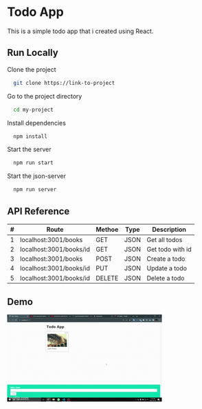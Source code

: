 # Todo App

This is a simple todo app that i created using React.

## Run Locally

Clone the project

```bash
  git clone https://link-to-project
```

Go to the project directory

```bash
  cd my-project
```

Install dependencies

```bash
  npm install
```

Start the server

```bash
  npm run start
```

Start the json-server

```bash
  npm run server
```

## API Reference

| #   | Route                   | Methoe | Type | Description      |
| --- | ----------------------- | ------ | ---- | ---------------- |
| 1   | localhost:3001/books    | GET    | JSON | Get all todos    |
| 2   | localhost:3001/books/id | GET    | JSON | Get todo with id |
| 3   | localhost:3001/books    | POST   | JSON | Create a todo    |
| 4   | localhost:3001/books/id | PUT    | JSON | Update a todo    |
| 5   | localhost:3001/books/id | DELETE | JSON | Delete a todo    |

## Demo

![Demo](./public/839r4b.gif)
